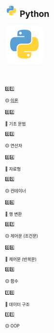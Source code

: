 # <img src=".\images\python.png" alt="python" style="zoom: 33%;" /> Python

![python](.\images\python.png)

#   

​    

:zero::one:

🟡 [이론](./01_이론/01_이론.md)

  

:zero::two:

🔵 기초 문법

  

:zero::three:

🟡 연산자

  

:zero::four:

🔵 자료형

  

:zero::five:

🟡 컨테이너

  

:zero::six:

🔵 행 변환

  

:zero::seven:

🟡 제어문 (조건문)

  

:zero::eight:

🔵 제어문 (반복문)

  

:zero::nine:

🟡 함수

   

:one::zero:

🔵 데이터 구조

   

:one::one:

🟡 OOP
